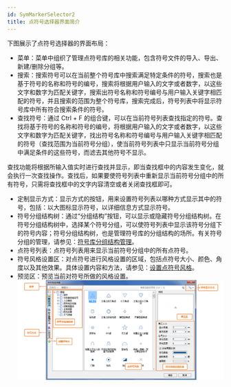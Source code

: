 ```yaml
---
id: SymMarkerSelector2
title: 点符号选择器界面简介
---
```

下图展示了点符号选择器的界面布局：

* 菜单：菜单中组织了管理点符号库的相关功能，包含符号文件的导入、导出、新建/删除分组等。
* 搜索：搜索符号可以在当前整个符号库中搜索满足特定条件的符号，搜索也是基于符号的名称和符号的编号，搜索将根据用户输入的文字或者数字，以这些文字和数字为匹配关键字，搜索出符号名称和符号编号与用户输入关键字相匹配的符号，并且搜索的范围为整个符号库，搜索完成后，符号列表中将显示符号库中所有符合搜索条件的符号。 
* 查找符号：通过 Ctrl + F 的组合键，可以在当前符号列表查找指定的符号。查找将基于符号的名称和符号的编号，将根据用户输入的文字或者数字，以这些文字和数字为匹配关键字，找出符号名称和符号编号与用户输入关键字相匹配的符号（查找范围为当前符号分组），使当前符号列表中只显示当前符号分组中满足条件的这些符号，而滤去其他符号不显示。 

查找功能将根据所输入值实时进行查找并显示，即当查找框中的内容发生变化，就会执行一次查找操作。查找后，如果要使符号列表中重新显示当前符号分组中的所有符号，只需将查找框中的文字内容清空或者关闭查找框即可。

* 定制显示方式：显示方式的按钮，用来设置符号列表以哪种方式显示其中的符号，包括：以大图标显示符号，以详细信息方式显示符号。
* 符号分组结构树：通过“分组结构”按钮，可以显示或隐藏符号分组结构树。在符号分组结构树中，选择某个符号分组，可以使符号列表中显示该符号分组下的符号内容；符号分组结构树，也是管理符号库的分组结构的场所。有关符号分组的管理，请参见：[符号库分组结构管理](SymMarkerManager3.htm)。
* 点符号列表：点符号列表用来显示当前符号分组中的所有点符号。
* 符号风格设置区：对点符号进行风格设置的区域，包括点符号大小、颜色、角度以及其他效果。具体设置内容和方法，请参见：[设置点符号风格](SymMarkerSelector3.htm)。
* 预览区：预览当前对符号所做的风格设置。
![](img/SymMarkerSelector2t1.png)  
